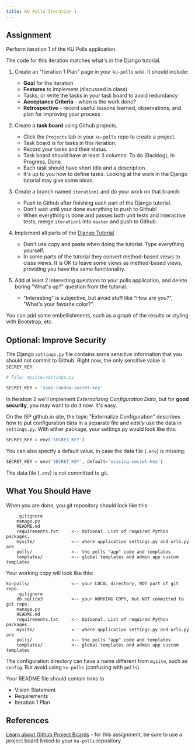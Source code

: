 ```yaml
---
title: KU Polls Iteration 1
---
```


## Assignment 

Perform iteration 1 of the KU Polls application.

The code for this iteration matches what's in the Django tutorial.

1. Create an "Iteration 1 Plan" page in your `ku-polls` wiki. It should include:
   - **Goal** for the iteration
   - **Features** to implement (discussed in class)
   - Tasks; or write the tasks in your task board to avoid redundancy
   - **Acceptance Criteria** - when is the work done?
   - **Retrospective** - record useful lessons learned, observations, and plan for improving your process

2. Create a **task board** using Github projects.
   - Click the `Projects` tab in your `ku-polls` repo to create a project.
   - Task board is for tasks in this iteration.
   - Record your tasks and their status. 
   - Task board should have at least 3 columns: To do (Backlog), In Progress, Done.
   - Each task should have short title and a description.
   - It's up to you how to define tasks.  Looking at the work in the Django tutorial may give some ideas.

3. Create a branch named `iteration1` and do your work on that branch.
   - Push to Github after finishing each part of the Django tutorial. 
   - Don't wait until your done everything to push to Github!
   - When everything is done and passes both unit tests and interactive tests, merge `iteration1` into `master` and push to Github.

4. Implement all parts of the [Django Tutorial][django-tutorial]
   - Don't use copy and paste when doing the tutorial. Type everything yourself. 
   - In some parts of the tutorial they convert method-based views to class views.  It is OK to leave some views as method-based views, providing you have the same functionality.

5. Add at least 2 interesting questions to your polls application, and delete boring "What's up?" question from the tutorial.
   - "Interesting" is subjective, but avoid stuff like "How are you?", "What's your favorite color?".

You can add some embellishments, such as a graph of the results or styling with Bootstrap, etc.

## Optional: Improve Security

The Django `settings.py` file contains some sensitive information that you should not commit to Github.  Right now, the only sensitive value is `SECRET_KEY`:

```python
# File: mysite/settings.py

SECRET_KEY = 'some-random-secret-key'
```

In Iteration 2 we'll implement *Externalizing Configuration Data*,
but for **good security**, you may want to do it now.  It's easy.

On the ISP github.io site, the topic "Externalize Configuration" describes how
to put configuration data in a separate file and *easily* use the data in `settings.py`.  With either package, your settings.py would look like this:

```python
SECRET_KEY = env('SECRET_KEY') 
```
You can also specify a default value, in case the data file (`.env`) is missing:
```python
SECRET_KEY = env('SECRET_KEY', default='missing-secret-key') 
```

The data file (`.env`) is not committed to git.


## What You Should Have

When you are done, you git repository should look like this:
```
    .gitignore
    manage.py
    README.md
    requirements.txt     <-- Optional. List of required Python packages.
    mysite/              <-- where application settings.py and urls.py are
    polls/               <-- the polls "app" code and templates
    templates/           <-- global templates and admin app custom templates
```

Your working copy will look like this:
```
ku-pulls/                <-- your LOCAL directory, NOT part of git repo.
    .gitignore
    db.sqlite3           <-- your WORKING COPY, but NOT committed to git repo.
    manage.py
    README.md
    requirements.txt     <-- Optional. List of required Python packages.
    mysite/              <-- where application settings.py and urls.py are
    polls/               <-- the polls "app" code and templates
    templates/           <-- global templates and admin app custom templates
```

The configuration directory can have a name different from `mysite`,
such as `config`.  But avoid using `ku-polls` (confusing with `polls`).

Your README file should contain links to
* Vision Statement
* Requirements
* Iteration 1 Plan

## References

[Learn about Github Project Boards](https://docs.github.com/en/github/managing-your-work-on-github/about-project-boards) - for this assignment, be sure to use a project board linked to your `ku-polls` repository.

[django-tutorial]: https://docs.djangoproject.com/en/3.1/intro/tutorial01/
